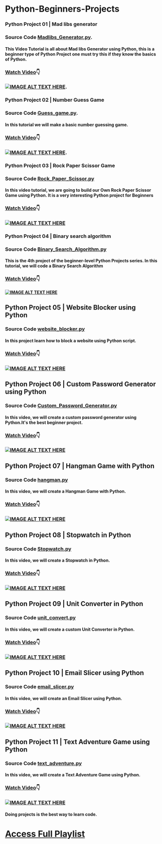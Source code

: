 # Python-Beginners-Projects

### Python Project 01 | Mad libs generator

### Source Code [Madlibs_Generator.py](https://github.com/crazycodersonline/Python-Beginner-Projects/blob/main/Madlibs_Generator.py).

#### This Video Tutorial is all about Mad libs Generator using Python, this is a beginner type of Python Project one must try this if they know the basics of Python.

### [Watch Video](https://www.youtube.com/watch?v=GXDhQVocCeI):point_down:

### [![IMAGE ALT TEXT HERE](https://img.youtube.com/vi/GXDhQVocCeI/0.jpg)](https://www.youtube.com/watch?v=GXDhQVocCeI).



### Python Project 02 | Number Guess Game

### Source Code [Guess_game.py](https://github.com/crazycodersonline/Python-Beginner-Projects/blob/main/Guess_game.py).

#### In this tutorial we will make a basic number guessing game.

### [Watch Video](https://www.youtube.com/watch?v=GmKQ4QEzBVE):point_down:

### [![IMAGE ALT TEXT HERE](https://img.youtube.com/vi/GmKQ4QEzBVE/0.jpg)](https://www.youtube.com/watch?v=GmKQ4QEzBVE).




### Python Project 03 | Rock Paper Scissor Game

### Source Code [Rock_Paper_Scissor.py](https://github.com/crazycodersonline/Python-Beginner-Projects/blob/main/Rock_Paper_Scissor.py)

#### In this video tutorial, we are going to build our Own Rock Paper Scissor Game using Python. It is a very interesting Python project for Beginners


### [Watch Video](https://www.youtube.com/watch?v=XTdHQW2WU0c):point_down:

### [![IMAGE ALT TEXT HERE](https://img.youtube.com/vi/XTdHQW2WU0c/0.jpg)](https://www.youtube.com/watch?v=XTdHQW2WU0c)






### Python Project 04 | Binary search algorithm

### Source Code [Binary_Search_Algorithm.py](https://github.com/crazycodersonline/Python-Beginner-Projects/blob/main/Binary_Search_Algorithm.py)

#### This is the 4th project of the beginner-level Python Projects series. In this tutorial, we will code a Binary Search Algorithm


### [Watch Video](https://www.youtube.com/watch?v=fgExjWR5iXw):point_down:

#### [![IMAGE ALT TEXT HERE](https://img.youtube.com/vi/fgExjWR5iXw/0.jpg)](https://www.youtube.com/watch?v=fgExjWR5iXw)





## Python Project 05 | Website Blocker using Python 

### Source Code [website_blocker.py](https://github.com/crazycodersonline/Python-Beginner-Projects/blob/main/website_blocker.py)

#### In this project learn how to block a website using Python script.


### [Watch Video](https://www.youtube.com/watch?v=U3H0PcHINLo):point_down:

### [![IMAGE ALT TEXT HERE](https://img.youtube.com/vi/U3H0PcHINLo/0.jpg)](https://www.youtube.com/watch?v=U3H0PcHINLo)





## Python Project 06 | Custom Password Generator using Python

### Source Code [Custom_Password_Generator.py](https://github.com/crazycodersonline/Python-Beginner-Projects/blob/main/Custom_Password_Generator.py)

#### In this video, we will create a custom password generator using Python.It's the best beginner project.

### [Watch Video](https://www.youtube.com/watch?v=eNg3pGQAKhg):point_down:

### [![IMAGE ALT TEXT HERE](https://img.youtube.com/vi/eNg3pGQAKhg/0.jpg)](https://www.youtube.com/watch?v=eNg3pGQAKhg)


## Python Project 07 | Hangman Game with Python

### Source Code [hangman.py](https://github.com/crazycodersonline/Python-Beginner-Projects/blob/main/hangman.py)

#### In this video, we will create a Hangman Game with Python.

### [Watch Video](https://www.youtube.com/watch?v=rdHu4MC8YcY):point_down:

### [![IMAGE ALT TEXT HERE](https://img.youtube.com/vi/rdHu4MC8YcY/0.jpg)](https://www.youtube.com/watch?v=rdHu4MC8YcY)


## Python Project 08 | Stopwatch in Python

### Source Code [Stopwatch.py](https://github.com/crazycodersonline/Python-Beginner-Projects/blob/main/Stopwatch.py)

#### In this video, we will create a Stopwatch in Python.

### [Watch Video](https://www.youtube.com/watch?v=_7L51ha5SgA):point_down:

### [![IMAGE ALT TEXT HERE](https://img.youtube.com/vi/_7L51ha5SgA/0.jpg)](https://www.youtube.com/watch?v=_7L51ha5SgA)


## Python Project 09 | Unit Converter in Python

### Source Code [unit_convert.py](https://github.com/crazycodersonline/Python-Beginner-Projects/blob/main/unit_convert.py)

#### In this video, we will create a custom Unit Converter in Python.
### [Watch Video](https://www.youtube.com/watch?v=jjDp-v4iyQY):point_down:
### [![IMAGE ALT TEXT HERE](https://img.youtube.com/vi/jjDp-v4iyQY/0.jpg)](https://www.youtube.com/watch?v=jjDp-v4iyQY)


## Python Project 10 | Email Slicer using Python 

### Source Code [email_slicer.py](https://github.com/crazycodersonline/Python-Beginner-Projects/blob/main/email_slicer.py)

#### In this video, we will create an Email Slicer using Python.

### [Watch Video](https://www.youtube.com/watch?v=9E_7RW5gYvc):point_down:

### [![IMAGE ALT TEXT HERE](https://img.youtube.com/vi/9E_7RW5gYvc/0.jpg)](https://www.youtube.com/watch?v=9E_7RW5gYvc)

## Python Project 11 | Text Adventure Game using Python 

### Source Code [text_adventure.py](https://github.com/crazycodersonline/Python-Beginner-Projects/blob/main/text_adventure.py)

#### In this video, we will create a  Text Adventure Game using Python.

### [Watch Video](https://www.youtube.com/watch?v=rFdzngyQsB4):point_down:

### [![IMAGE ALT TEXT HERE](https://img.youtube.com/vi/rFdzngyQsB4/0.jpg)](https://www.youtube.com/watch?v=rFdzngyQsB4)



#### Doing projects is the best way to learn code.
# [Access Full Playlist](https://www.youtube.com/playlist?list=PL-sBHWqYN7dUuHDPKgFzDvDEpaY8jB4XZ)
